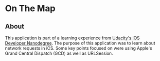 # On The Map

## About
This application is part of a learning experience from [Udacity's iOS Developer Nanodegree](https://www.udacity.com/course/ios-developer-nanodegree--nd003). The purpose of this application was to learn about network requests in iOS. Some key points focused on were using Apple's Grand Central Dispatch (GCD) as well as URLSession.